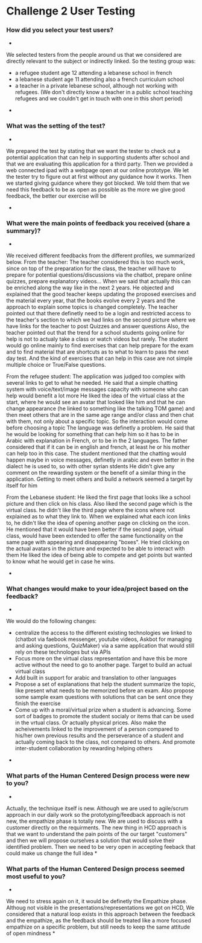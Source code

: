 # Challenge 2 User Testing

### How did you select your test users? 

*
We selected testers from the people around us that we considered are directly relevant to the subject or indirectly linked. 
So the testing group was:
- a refugee student age 12 attending a lebanese school in french
- a lebanese student age 11 attending also a french curriculum school
- a teacher in a private lebanese school, although not working with refugees. (We don't directly know a teacher in a public school teaching refugees and we couldn't get in touch with one in this short period)

*

### What was the setting of the test? 

*
We prepared the test by stating that we want the tester to check out a potential application that can help in supporting students after school and that we are evaluating this application for a third party. Then we provided a web connected ipad with a webpage open at our online prototype. We let the tester try to figure out at first without any guidance how it works. Then we started giving guidance where they got blocked.
We told them that we need this feedback to be as open as possible as the more we give good feedback, the better our exercise will be 

*

### What were the main points of feedback you received (share a summary)? 

*
We received different feedbacks from the different profiles, we summarized below.
From the teacher:
The teacher considered this is too much work, since on top of the preparation for the class, the teacher will have to prepare for potential questions/discussions via the chatbot, prepare online quizzes, prepare explanatory videos... When we said that actually this can be enriched along the way like in the next 2 years. He objected and explained that the good teacher keeps updating the proposed exercises and the material every year, that the books evolve every 2 years and the approach to explain some topics is changed completely. 
The teacher pointed out that there definetly need to be a login and restricted access to the teacher's section to which we had links on the second picture where we have links for the teacher to post Quizzes and answer questions
Also, the teacher pointed out that the trend for a school students going online for help is not to actualy take a class or watch videos but rarely. The student would go online mainly to find exercises that can help prepare for the exam and to find material that are shortcuts as to what to learn to pass the next day test. And the kind of exercises that can help in this case are not simple multiple choice or True/False questions. 

From the refugee student:
The application was judged too complex with several links to get to what he needed. He said that a simple chatting system with voice/text/image messages capacity with someone who can help would benefit a lot more
He liked the idea of the virtual class at the start, where he would see an avatar that looked like him and that he can change appearance (he linked to something like the talking TOM game) and then meet others that are in the same age range and/or class and then chat with them, not only about a specific topic. So the interaction would come before choosing a topic
The language was definetly a problem. He said that he would be looking for something that can help him so it has to be in Arabic with explanation in French, or to be in the 2 languages. The father considered that if it can be in english and french, at least he or his mother can help too in this case. The student mentioned that the chatting would happen maybe in voice messages, definetly in arabic and even better in the dialect he is used to, so with other syrian stdents
He didn't give any comment on the rewarding system or the benefit of a similar thing in the application. Getting to meet others and build a network seemed a target by itself for him

From the Lebanese student:
He liked the first page that looks like a school picture and then click on his class. Also liked the second page which is the virtual class. 
he didn't like the third page where the icons where not explained as to what they link to. When we explained what each icon links to, he didn't like the idea of opening another page on clicking on the icon. He mentioned that it would have been better if the second page, virtual class, would have been extended to offer the same functionality on the same page with appearing and disappearing "boxes". He tried clicking on the actual avatars in the picture and expected to be able to interact with them
He liked the idea of being able to compete and get points but wanted to know what he would get in case he wins. 

*

### What changes would make to your idea/project based on the feedback?

*
We would do the following changes:
- centralize the access to the different existing technologies we linked to (chatbot via faebook messenger, youtube videos, Askbot for managing and asking questions, QuizMaker) via a same application that would still rely on these technologes but via APIs
- Focus more on the virtual class representation and have this be more active without the need to go to another page. Target to build an actual virtual class
- Add built in support for arabic and translation to other languages
- Propose a set of explanations that help the student summarize the topic, like present what needs to be memorized before an exam. Also propose some sample exam questions with solutions that can be sent once they finish the exercise
- Come up with a moral/virtual prize when a student is advancing. Some sort of badges to promote the student socialy or items that can be used in the vrtual class. Or actually physical prices. Also make the acheivements linked to the improvement of a person compared to his/her own previous results and the perseverance of a student and actually coming back to the class, not compared to others. And promote inter-student collaboration by rewarding helping others
*

### What parts of the Human Centered Design process were new to you?

*
Actually, the technique itself is new. Although we are used to agile/scrum approach in our daily work so the prototyping/feedback approach is not new, the empathize phase is totally new. We are used to discuss with a customer directly on the requirments. The new thing in HCD approach is that we want to understand the pain points of the our target "customers" and then we will propose ourselves a solution that would solve their identified problem. Then we need to be very open in accepting feeback that could make us change the full idea
*

### What parts of the Human Centered Design process seemed most useful to you?

*
We need to stress again on it, it would be definetly the Empathize phase. Althoug not visible in the presentations/representations we got on HCD, We considered that a natural loop exists in this approach between the feedback and the empathize, as the feedback should be treated like a more focused empathize on a specific problem, but still needs to keep the same attitude of open mindness
*
